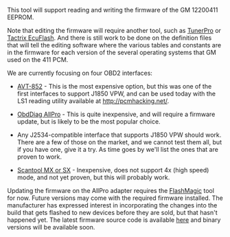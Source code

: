 This tool will support reading and writing the firmware of the GM 12200411 EEPROM.  

Note that editing the firmware will require another tool, such as [TunerPro](http://www.tunerpro.net/) or [Tactrix EcuFlash](http://www.tactrix.com/). And there is still work to be done on the definition files that will tell the editing software where the various tables and constants are in the firmware for each version of the several operating systems that GM used on the 411 PCM.

We are currently focusing on four OBD2 interfaces:

* [AVT-852](http://www.avt-hq.com/852_hw.htm) - This is the most expensive option, but this was one of the first interfaces to support J1850 VPW, and can be used today with the LS1 reading utility available at http://pcmhacking.net/.

* [ObdDiag AllPro](http://www.obddiag.net/products.html) - This is quite inexpensive, and will require a firmware update, but is likely to be the most popular choice.

* Any J2534-compatible interface that supports J1850 VPW should work. There are a few of those on the market, and we cannot test them all, but if you have one, give it a try. As time goes by we'll list the ones that are proven to work.

* [Scantool MX or SX](https://www.scantool.net/obdlink-sx/) - Inexpensive, does not support 4x (high speed) mode, and not yet proven, but this will probably work.

Updating the firmware on the AllPro adapter requires the [FlashMagic](http://www.flashmagictool.com/download.html) tool for now. Future versions may come with the required firmware installed. The manufacturer has expressed interest in incorporating the changes into the build that gets flashed to new devices before they are sold, but that hasn't happened yet. The latest firmware source code is available [here](https://github.com/antuspcm/allpro/tree/4xj1850) and binary versions will be available soon. 

